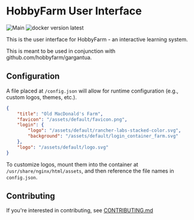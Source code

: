 # HobbyFarm User Interface

![Main](https://github.com/hobbyfarm/ui/workflows/Main/badge.svg?branch=master)
![docker version latest](https://img.shields.io/docker/v/hobbyfarm/ui?color=green&label=latest%20version&sort=semver)

This is the user interface for HobbyFarm - an interactive learning system.

This is meant to be used in conjunction with github.com/hobbyfarm/gargantua.

## Configuration

A file placed at `/config.json` will allow for runtime configuration (e.g., custom logos, themes, etc.).

```json
{
    "title": "Old MacDonald's Farm",
    "favicon": "/assets/default/favicon.png",
    "login": {
        "logo": "/assets/default/rancher-labs-stacked-color.svg",
        "background": "/assets/default/login_container_farm.svg"
    },
    "logo": "/assets/default/logo.svg"
}
```

To customize logos, mount them into the container at `/usr/share/nginx/html/assets`, and then reference the file names in `config.json`. 

## Contributing

If you're interested in contributing, see [CONTRIBUTING.md](CONTRIBUTING.md)
